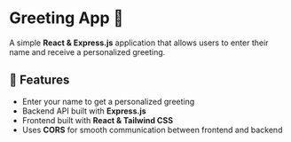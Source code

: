 # Greeting App 🌟

A simple **React & Express.js** application that allows users to enter their name and receive a personalized greeting.

## 🚀 Features
- Enter your name to get a personalized greeting
- Backend API built with **Express.js**
- Frontend built with **React & Tailwind CSS**
- Uses **CORS** for smooth communication between frontend and backend
